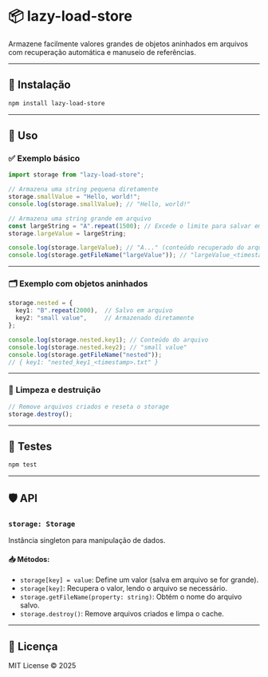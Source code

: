 # 📦 lazy-load-store

Armazene facilmente valores grandes de objetos aninhados em arquivos com recuperação automática e manuseio de referências.

---

## 🚀 Instalação

```bash
npm install lazy-load-store
```

---

## 📖 Uso

### ✅ **Exemplo básico**

```ts
import storage from "lazy-load-store";

// Armazena uma string pequena diretamente
storage.smallValue = "Hello, world!";
console.log(storage.smallValue); // "Hello, world!"

// Armazena uma string grande em arquivo
const largeString = "A".repeat(1500); // Excede o limite para salvar em arquivo
storage.largeValue = largeString;

console.log(storage.largeValue); // "A..." (conteúdo recuperado do arquivo)
console.log(storage.getFileName("largeValue")); // "largeValue_<timestamp>.txt"
```

---

### 🗂️ **Exemplo com objetos aninhados**

```ts
storage.nested = {
  key1: "B".repeat(2000),  // Salvo em arquivo
  key2: "small value",     // Armazenado diretamente
};

console.log(storage.nested.key1); // Conteúdo do arquivo
console.log(storage.nested.key2); // "small value"
console.log(storage.getFileName("nested")); 
// { key1: "nested_key1_<timestamp>.txt" }
```

---

### 🧹 **Limpeza e destruição**

```ts
// Remove arquivos criados e reseta o storage
storage.destroy();
```

---

## 🧪 Testes

```bash
npm test
```

---

## 🛡️ API

### `storage: Storage`
Instância singleton para manipulação de dados.

#### 📥 **Métodos:**

- `storage[key] = value`: Define um valor (salva em arquivo se for grande).
- `storage[key]`: Recupera o valor, lendo o arquivo se necessário.
- `storage.getFileName(property: string)`: Obtém o nome do arquivo salvo.
- `storage.destroy()`: Remove arquivos criados e limpa o cache.

---

## 📝 Licença

MIT License © 2025
